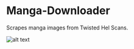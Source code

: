 # Manga-Downloader
Scrapes manga images from Twisted Hel Scans.


![alt text](https://i.imgur.com/QfkRks5.png)
